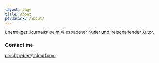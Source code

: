 ```yaml
---
layout: page
title: About
permalink: /about/
---
```


Ehemaliger Journalist beim Wiesbadener Kurier und freischaffender Autor.

### Contact me

[ulrich.treber@icloud.com](mailto:ulrich.treber@icloud.com)
